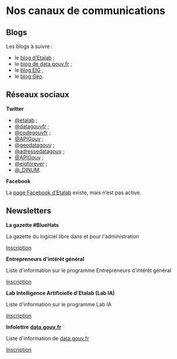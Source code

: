 # Nos canaux de communications

## **Blogs**

Les blogs à suivre :

* le [blog d’Etalab](http://etalab.gouv.fr) ;
* le [blog de data.gouv.fr](https://www.data.gouv.fr/fr/posts/) ;
* le [blog EIG](https://entrepreneur-interet-general.etalab.gouv.fr/blog.html) ;
* le [blog Géo](https://blog.geo.data.gouv.fr).

## **Réseaux sociaux**

**Twitter**

* [@etalab](https://twitter.com/etalab) ;
* [@datagouvfr](https://twitter.com/datagouvfr) ;
* [@codegouvfr](https://twitter.com/codegouvfr) ;
* [@APIGouv](https://twitter.com/apigouv) ;
* [@geodatagouv](https://twitter.com/geodatagouv) ;
* [@adressedatagouv](https://twitter.com/adressedatagouv) ;
* [@APIGouv](https://twitter.com/APIGouv) ;
* [@eigforever](https://twitter.com/eigforever) ;
* [@\_DINUM](https://twitter.com/\_DINUM).

**Facebook**

La [page Facebook d’Etalab](https://www.facebook.com/etalab/) existe, mais n’est pas active.

## Newsletters

**La gazette #BlueHats**

La gazette du logiciel libre dans et pour l'administration

[Inscription](https://infolettres.etalab.gouv.fr/subscribe/bluehats@mail.etalab.studio)

**Entrepreneurs d'intérêt général**

Liste d'information sur le programme Entrepreneurs d'intérêt général

[Inscription](https://infolettres.etalab.gouv.fr/subscribe/entrepreneur-interet-general@mail.etalab.studio)

**Lab Intelligence Artificielle d'Etalab (Lab IA)**

Liste d'information sur le programme Lab IA

[Inscription](https://infolettres.etalab.gouv.fr/subscribe/lab-ia@mail.etalab.studio)

**Infolettre** [**data.gouv.fr**](http://data.gouv.fr)

Liste d'information de [data.gouv.fr](http://data.gouv.fr)

[Inscription](https://infolettres.etalab.gouv.fr/subscribe/rn7y93le1)
